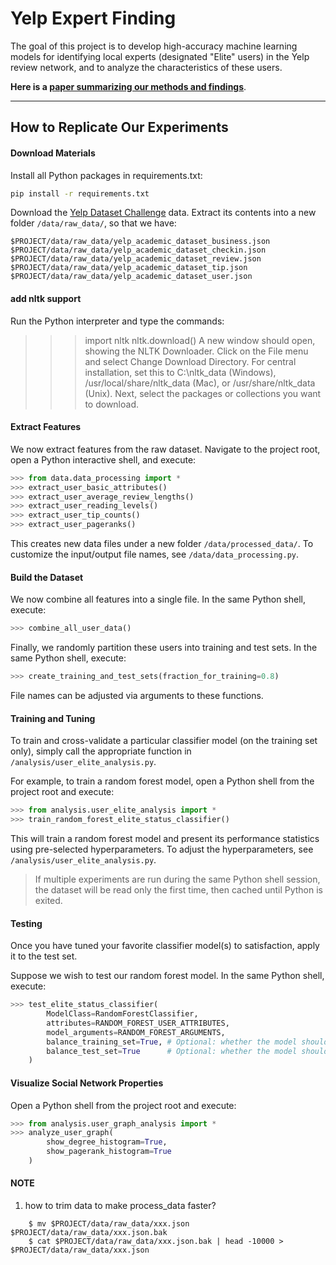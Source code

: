 # Yelp Expert Finding

The goal of this project is to develop high-accuracy machine learning models for identifying local experts (designated "Elite" users) in the Yelp review network, and to analyze the characteristics of these users.

__Here is a [paper summarizing our methods and findings](https://goo.gl/Kd1gwK)__.


---
## How to Replicate Our Experiments

#### Download Materials
Install all Python packages in requirements.txt:
```bash
pip install -r requirements.txt
```

Download the [Yelp Dataset Challenge](http://www.yelp.com/dataset_challenge/) data. Extract its contents into a new folder `/data/raw_data/`, so that we have:
```
$PROJECT/data/raw_data/yelp_academic_dataset_business.json
$PROJECT/data/raw_data/yelp_academic_dataset_checkin.json
$PROJECT/data/raw_data/yelp_academic_dataset_review.json
$PROJECT/data/raw_data/yelp_academic_dataset_tip.json
$PROJECT/data/raw_data/yelp_academic_dataset_user.json
```


#### add nltk support 
Run the Python interpreter and type the commands:

>>> import nltk
>>> nltk.download()
A new window should open, showing the NLTK Downloader. Click on the File menu and select Change Download Directory. For central installation, set this to C:\nltk_data (Windows), /usr/local/share/nltk_data (Mac), or /usr/share/nltk_data (Unix). Next, select the packages or collections you want to download.



#### Extract Features
We now extract features from the raw dataset. Navigate to the project root, open a Python interactive shell, and execute:
```python
>>> from data.data_processing import *
>>> extract_user_basic_attributes()
>>> extract_user_average_review_lengths()
>>> extract_user_reading_levels()
>>> extract_user_tip_counts()
>>> extract_user_pageranks()
```
This creates new data files under a new folder `/data/processed_data/`. To customize the input/output file names, see `/data/data_processing.py`.


#### Build the Dataset
We now combine all features into a single file. In the same Python shell, execute:
```python
>>> combine_all_user_data()
```

Finally, we randomly partition these users into training and test sets. In the same Python shell, execute:
```python
>>> create_training_and_test_sets(fraction_for_training=0.8)
```
File names can be adjusted via arguments to these functions.


#### Training and Tuning
To train and cross-validate a particular classifier model (on the training set only), simply call the appropriate function in `/analysis/user_elite_analysis.py`.

For example, to train a random forest model, open a Python shell from the project root and execute:
```python
>>> from analysis.user_elite_analysis import *
>>> train_random_forest_elite_status_classifier()
```
This will train a random forest model and present its performance statistics using pre-selected hyperparameters. To adjust the hyperparameters, see `/analysis/user_elite_analysis.py`.

> If multiple experiments are run during the same Python shell session, the dataset will be read only the first time, then cached until Python is exited.


#### Testing
Once you have tuned your favorite classifier model(s) to satisfaction, apply it to the test set.

Suppose we wish to test our random forest model. In the same Python shell, execute:
```python
>>> test_elite_status_classifier(
        ModelClass=RandomForestClassifier,
        attributes=RANDOM_FOREST_USER_ATTRIBUTES,
        model_arguments=RANDOM_FOREST_ARGUMENTS,
        balance_training_set=True, # Optional: whether the model should be trained on equally many Elite and non-Elite users
        balance_test_set=True      # Optional: whether the model should be tested on equally many Elite and non-Elite users
    )
```


#### Visualize Social Network Properties
Open a Python shell from the project root and execute:
```python
>>> from analysis.user_graph_analysis import *
>>> analyze_user_graph(
        show_degree_histogram=True,
        show_pagerank_histogram=True
    )
```




#### NOTE

1. how to trim data to make process_data faster?
```
    $ mv $PROJECT/data/raw_data/xxx.json $PROJECT/data/raw_data/xxx.json.bak
    $ cat $PROJECT/data/raw_data/xxx.json.bak | head -10000 > $PROJECT/data/raw_data/xxx.json
    
```